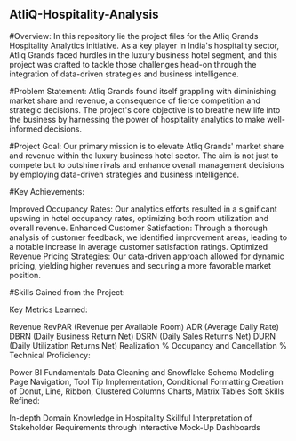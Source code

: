 ## AtliQ-Hospitality-Analysis

#Overview:
In this repository lie the project files for the Atliq Grands Hospitality Analytics initiative. As a key player in India's hospitality sector, Atliq Grands faced hurdles in the luxury business hotel segment, and this project was crafted to tackle those challenges head-on through the integration of data-driven strategies and business intelligence.

#Problem Statement:
Atliq Grands found itself grappling with diminishing market share and revenue, a consequence of fierce competition and strategic decisions. The project's core objective is to breathe new life into the business by harnessing the power of hospitality analytics to make well-informed decisions.

#Project Goal:
Our primary mission is to elevate Atliq Grands' market share and revenue within the luxury business hotel sector. The aim is not just to compete but to outshine rivals and enhance overall management decisions by employing data-driven strategies and business intelligence.

#Key Achievements:

Improved Occupancy Rates: Our analytics efforts resulted in a significant upswing in hotel occupancy rates, optimizing both room utilization and overall revenue.
Enhanced Customer Satisfaction: Through a thorough analysis of customer feedback, we identified improvement areas, leading to a notable increase in average customer satisfaction ratings.
Optimized Revenue Pricing Strategies: Our data-driven approach allowed for dynamic pricing, yielding higher revenues and securing a more favorable market position.

#Skills Gained from the Project:

Key Metrics Learned:

Revenue
RevPAR (Revenue per Available Room)
ADR (Average Daily Rate)
DBRN (Daily Business Return Net)
DSRN (Daily Sales Returns Net)
DURN (Daily Utilization Returns Net)
Realization %
Occupancy and Cancellation %
Technical Proficiency:

Power BI Fundamentals
Data Cleaning and Snowflake Schema Modeling
Page Navigation, Tool Tip Implementation, Conditional Formatting
Creation of Donut, Line, Ribbon, Clustered Columns Charts, Matrix Tables
Soft Skills Refined:

In-depth Domain Knowledge in Hospitality
Skillful Interpretation of Stakeholder Requirements through Interactive Mock-Up Dashboards
